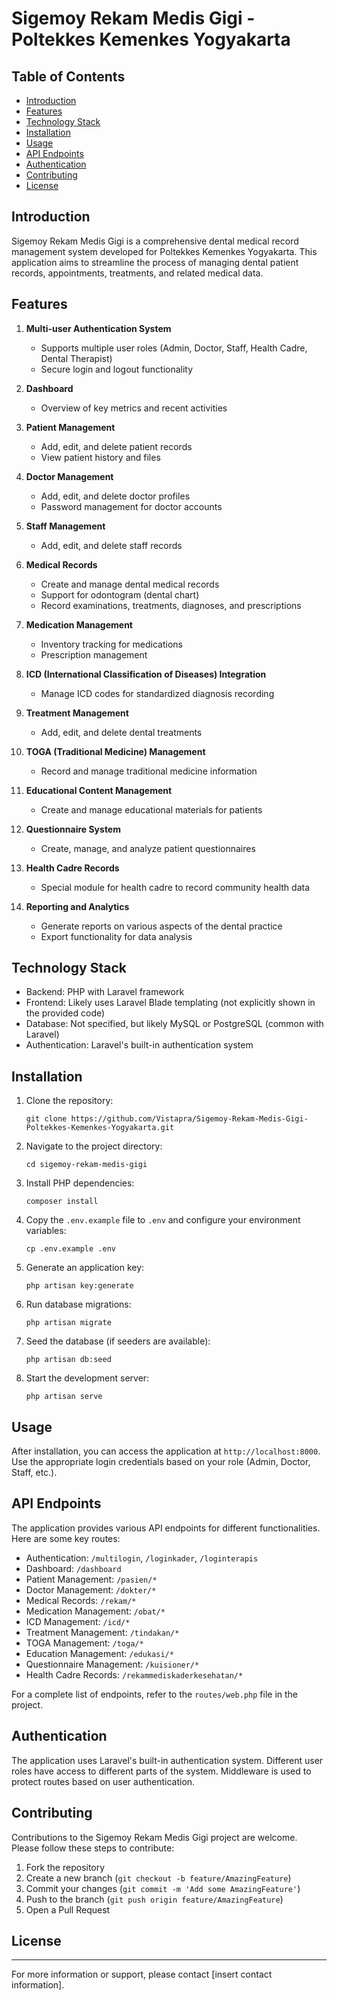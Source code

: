 # Sigemoy Rekam Medis Gigi - Poltekkes Kemenkes Yogyakarta

## Table of Contents

-   [Introduction](#introduction)
-   [Features](#features)
-   [Technology Stack](#technology-stack)
-   [Installation](#installation)
-   [Usage](#usage)
-   [API Endpoints](#api-endpoints)
-   [Authentication](#authentication)
-   [Contributing](#contributing)
-   [License](#license)

## Introduction

Sigemoy Rekam Medis Gigi is a comprehensive dental medical record management system developed for Poltekkes Kemenkes Yogyakarta. This application aims to streamline the process of managing dental patient records, appointments, treatments, and related medical data.

## Features

1. **Multi-user Authentication System**

    - Supports multiple user roles (Admin, Doctor, Staff, Health Cadre, Dental Therapist)
    - Secure login and logout functionality

2. **Dashboard**

    - Overview of key metrics and recent activities

3. **Patient Management**

    - Add, edit, and delete patient records
    - View patient history and files

4. **Doctor Management**

    - Add, edit, and delete doctor profiles
    - Password management for doctor accounts

5. **Staff Management**

    - Add, edit, and delete staff records

6. **Medical Records**

    - Create and manage dental medical records
    - Support for odontogram (dental chart)
    - Record examinations, treatments, diagnoses, and prescriptions

7. **Medication Management**

    - Inventory tracking for medications
    - Prescription management

8. **ICD (International Classification of Diseases) Integration**

    - Manage ICD codes for standardized diagnosis recording

9. **Treatment Management**

    - Add, edit, and delete dental treatments

10. **TOGA (Traditional Medicine) Management**

    - Record and manage traditional medicine information

11. **Educational Content Management**

    - Create and manage educational materials for patients

12. **Questionnaire System**

    - Create, manage, and analyze patient questionnaires

13. **Health Cadre Records**

    - Special module for health cadre to record community health data

14. **Reporting and Analytics**
    - Generate reports on various aspects of the dental practice
    - Export functionality for data analysis

## Technology Stack

-   Backend: PHP with Laravel framework
-   Frontend: Likely uses Laravel Blade templating (not explicitly shown in the provided code)
-   Database: Not specified, but likely MySQL or PostgreSQL (common with Laravel)
-   Authentication: Laravel's built-in authentication system

## Installation

1. Clone the repository:

    ```
    git clone https://github.com/Vistapra/Sigemoy-Rekam-Medis-Gigi-Poltekkes-Kemenkes-Yogyakarta.git
    ```

2. Navigate to the project directory:

    ```
    cd sigemoy-rekam-medis-gigi
    ```

3. Install PHP dependencies:

    ```
    composer install
    ```

4. Copy the `.env.example` file to `.env` and configure your environment variables:

    ```
    cp .env.example .env
    ```

5. Generate an application key:

    ```
    php artisan key:generate
    ```

6. Run database migrations:

    ```
    php artisan migrate
    ```

7. Seed the database (if seeders are available):

    ```
    php artisan db:seed
    ```

8. Start the development server:
    ```
    php artisan serve
    ```

## Usage

After installation, you can access the application at `http://localhost:8000`. Use the appropriate login credentials based on your role (Admin, Doctor, Staff, etc.).

## API Endpoints

The application provides various API endpoints for different functionalities. Here are some key routes:

-   Authentication: `/multilogin`, `/loginkader`, `/loginterapis`
-   Dashboard: `/dashboard`
-   Patient Management: `/pasien/*`
-   Doctor Management: `/dokter/*`
-   Medical Records: `/rekam/*`
-   Medication Management: `/obat/*`
-   ICD Management: `/icd/*`
-   Treatment Management: `/tindakan/*`
-   TOGA Management: `/toga/*`
-   Education Management: `/edukasi/*`
-   Questionnaire Management: `/kuisioner/*`
-   Health Cadre Records: `/rekammediskaderkesehatan/*`

For a complete list of endpoints, refer to the `routes/web.php` file in the project.

## Authentication

The application uses Laravel's built-in authentication system. Different user roles have access to different parts of the system. Middleware is used to protect routes based on user authentication.

## Contributing

Contributions to the Sigemoy Rekam Medis Gigi project are welcome. Please follow these steps to contribute:

1. Fork the repository
2. Create a new branch (`git checkout -b feature/AmazingFeature`)
3. Commit your changes (`git commit -m 'Add some AmazingFeature'`)
4. Push to the branch (`git push origin feature/AmazingFeature`)
5. Open a Pull Request

## License

---

For more information or support, please contact [insert contact information].
